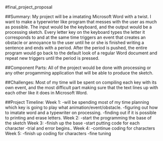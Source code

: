 #final_project_proposal


##Summary: 
My project will be a imatating Microsoft Word with a twist. I want to make a typerwirter like program that messes with the user as much as possible. The input would be the keyboard, and the output would be a processing sketch. Every letter key on the keyboard types the letter it corresponds to and at the same time triggers an event that creates an obstacle or annoyance to the user until he or she is finished writing a sentence and ends with a period. After the period is pushed, the entire program would go back to the default look of a regular Word document and repeat new triggers until the period is pressed. 

##Component Parts:
All of the project would be done with processing or any other progamming application that will be able to produce the sketch.

##Challenges: 
Most of my time will be spent on compiling each key with its own event, and the most difficult part making sure that the text lines up with each other like it does in Microsoft Word. 

##Project Timeline:
  Week 1:
   -will be spending most of my time planning which key is going to play what animation/event/obstacle.
   -figuring out how to imatate word and a typewriter on processing.
   -finding out if it is possible to printing and erase letters.
 Week 2:
    -start the programming the base of the sketch
 Week 3:
    -finish up the base
    -start putting code for each character
    -trial and error begins..
Week 4:
    -continue coding for characters
Week 5:
    -finish up coding for characters
    -fine tuning
